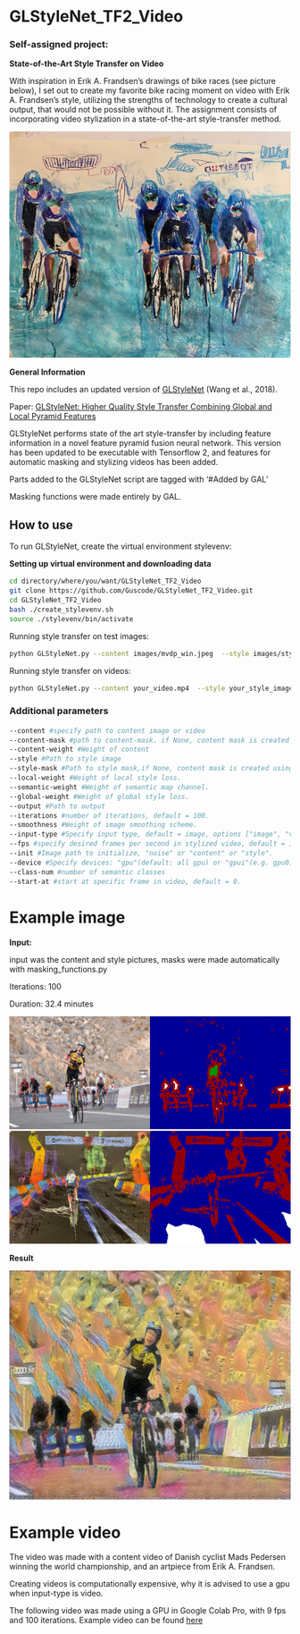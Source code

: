 # GLStyleNet_TF2_Video

### Self-assigned project: 

__State-of-the-Art Style Transfer on Video__

With inspiration in Erik A. Frandsen’s drawings of bike races (see picture below), I set out to create my favorite bike racing moment on video with Erik A. Frandsen’s style, utilizing the strengths of technology to create a cultural output, that would not be possible without it. The assignment consists of incorporating video stylization in a state-of-the-art style-transfer method.  
<p align="center">
 <a href="https://github.com/GLStyleNet_TF2_Video">
     <img src="/readme_images/nyere.jpg" alt="Logo" width="540" height="405">
 </a>
</p>


__General Information__

This repo includes an updated version of [GLStyleNet](https://github.com/EndyWon/GLStyleNet) (Wang et al., 2018).

Paper: [GLStyleNet: Higher Quality Style Transfer Combining Global and Local Pyramid Features](https://arxiv.org/abs/1811.07260)

GLStyleNet performs state of the art style-transfer by including feature information in a novel feature pyramid fusion neural network. This version has been updated to be executable with Tensorflow 2, and features for automatic masking and stylizing videos has been added.

Parts added to the GLStyleNet script are tagged with ‘#Added by GAL’

Masking functions were made entirely by GAL.

## How to use

To run GLStyleNet, create the virtual environment stylevenv:

__Setting up virtual environment and downloading data__
```bash
cd directory/where/you/want/GLStyleNet_TF2_Video
git clone https://github.com/Guscode/GLStyleNet_TF2_Video.git
cd GLStyleNet_TF2_Video
bash ./create_stylevenv.sh
source ./stylevenv/bin/activate
```

Running style transfer on test images:
```bash
python GLStyleNet.py --content images/mvdp_win.jpeg  --style images/style.png 
```

Running style transfer on videos:
```bash
python GLStyleNet.py --content your_video.mp4  --style your_style_image.png --input-type video --fps 12
```

### Additional parameters
 

```bash
--content #specify path to content image or video
--content-mask #path to content-mask. if None, content mask is created using masking_functions.py
--content-weight #Weight of content
--style #Path to style image
--style-mask #Path to style mask,if None, content mask is created using masking_functions.py
--local-weight #Weight of local style loss.
--semantic-weight #Weight of semantic map channel.
--global-weight #Weight of global style loss.
--output #Path to output
--iterations #number of iterations, default = 100.
--smoothness #Weight of image smoothing scheme.
--input-type #Specify input type, default = image, options ["image", "video"]
--fps #specify desired frames per second in stylized video, default = 12
--init #Image path to initialize, "noise" or "content" or "style".
--device #Specify devices: "gpu"(default: all gpu) or "gpui"(e.g. gpu0) or "cpu" 
--class-num #number of semantic classes
--start-at #start at specific frame in video, default = 0.
```

# Example image

__Input:__ 

input was the content and style pictures, masks were made automatically with masking_functions.py

Iterations: 100

Duration: 32.4 minutes

<a href="https://github.com/GLStyleNet_TF2_Video">
    <img src="/readme_images/masked_content.png" alt="Logo" width="540" height="202">
</a>

<a href="https://github.com/GLStyleNet_TF2_Video">
    <img src="/readme_images/masked_style.png" alt="Logo" width="540" height="202">
</a>


__Result__

<a href="https://github.com/GLStyleNet_TF2_Video">
    <img src="/readme_images/jonas_stylized.jpg" alt="Logo" width="620" height="410">
</a>


# Example video 


The video was made with a content video of Danish cyclist Mads Pedersen winning the world championship, and an artpiece from Erik A. Frandsen.

Creating videos is computationally expensive, why it is advised to use a gpu when input-type is video.

The following video was made using a GPU in Google Colab Pro, with 9 fps and 100 iterations.
Example video can be found [here](https://youtu.be/-6RMt8IbuNE)


